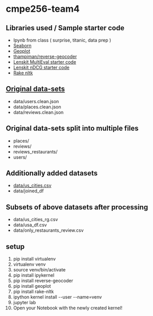 # cmpe256-team4

## Libraries used / Sample starter code
- Ipynb from class ( surprise, titanic, data prep )
- [Seaborn](https://seaborn.pydata.org/tutorial.html)
- [Geoplot](https://residentmario.github.io/geoplot/quickstart/quickstart.html)
- [thampiman/reverse-geocoder](https://github.com/thampiman/reverse-geocoder)
- [Lenskit MultiEval starter code](https://github.com/lenskit/lkpy/blob/master/examples/MultiEval.ipynb)
- [Lenskit nDCG starter code](https://lkpy.lenskit.org/en/latest/GettingStarted.html)
- [Rake nltk](https://pypi.org/project/rake-nltk/)

## [Original data-sets](https://cseweb.ucsd.edu/~jmcauley/datasets.html#google_local)
- data/users.clean.json
- data/places.clean.json
- data/reviews.clean.json

## Original data-sets split into multiple files
- places/
- reviews/
- reviews_restaurants/
- users/

## Additionally added datasets
- [data/us_cities.csv](https://github.com/kelvins/US-Cities-Database)
- data/joined_df

## Subsets of above datasets after processing
- data/us_cities_rg.csv
- data/usa_df.csv
- data/only_restaurants_review.csv

## setup
1. pip install virtualenv
2. virtualenv venv
3. source venv/bin/activate
4. pip install ipykernel
5. pip install reverse-geocoder
6. pip install geoplot
7. pip install rake-nltk
8. ipython kernel install --user --name=venv
9. jupyter lab
10. Open your Notebook with the newly created kernel!
